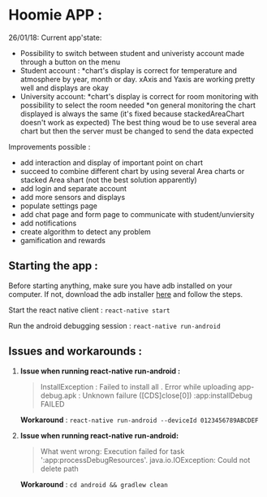 # Hoomie APP :

26/01/18:
Current app'state:
- Possibility to switch between student and univeristy account made through a button on the menu
- Student account :
    *chart's display is correct for temperature and atmosphere by year, month or day. xAxis and Yaxis are working pretty well and displays are okay
- University account:
    *chart's display is correct for room monitoring with possibility to select the room needed
    *on general monitoring the chart displayed is always the same (it's fixed because stackedAreaChart doesn't work as expected)
    The best thing woud be to use several area chart but then the server must be changed to send the data expected

Improvements possible :
- add interaction and display of important point on chart
- succeed to combine different chart by using several Area charts or stacked Area shart (not the best solution apparently)
- add login and separate account
- add more sensors and displays
- populate settings page
- add chat page and form page to communicate with student/unviersity
- add notifications
- create algorithm to detect any problem
- gamification and rewards




## Starting the app :
Before starting anything, make sure you have adb installed on your computer. If not, download the adb installer [here](https://dl.google.com/android/repository/platform-tools-latest-windows.zip) and follow the steps.

Start the react native client :
    `react-native start`
    
Run the android debugging session :
    `react-native run-android`

## Issues and workarounds :


 1. **Issue when running react-native run-android :**
     >InstallException : Failed to install all .
    Error while uploading app-debug.apk : Unknown failure ([CDS]close[0]) :app:installDebug FAILED

    **Workaround** : `react-native run-android --deviceId 0123456789ABCDEF`

2. **Issue when running react-native run-android:**
    > What went wrong:
    Execution failed for task ':app:processDebugResources'.
    java.io.IOException: Could not delete path
    
    **Workaround** : `cd android && gradlew clean`
